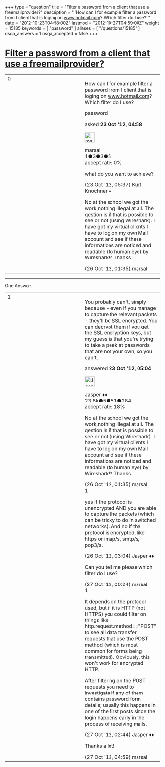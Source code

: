 +++
type = "question"
title = "Filter a password from a client that use a freemailprovider?"
description = '''How can I for example filter a password from I client that is loging on www.hotmail.com? Which filter do I use?'''
date = "2012-10-23T04:58:00Z"
lastmod = "2012-10-27T04:59:00Z"
weight = 15185
keywords = [ "password" ]
aliases = [ "/questions/15185" ]
osqa_answers = 1
osqa_accepted = false
+++

<div class="headNormal">

# [Filter a password from a client that use a freemailprovider?](/questions/15185/filter-a-password-from-a-client-that-use-a-freemailprovider)

</div>

<div id="main-body">

<div id="askform">

<table id="question-table" style="width:100%;"><colgroup><col style="width: 50%" /><col style="width: 50%" /></colgroup><tbody><tr class="odd"><td style="width: 30px; vertical-align: top"><div class="vote-buttons"><span id="post-15185-upvote" class="ajax-command post-vote up" rel="nofollow" title="I like this post (click again to cancel)"> </span><div id="post-15185-score" class="post-score" title="current number of votes">0</div><span id="post-15185-downvote" class="ajax-command post-vote down" rel="nofollow" title="I dont like this post (click again to cancel)"> </span> <span id="favorite-mark" class="ajax-command favorite-mark" rel="nofollow" title="mark/unmark this question as favorite (click again to cancel)"> </span><div id="favorite-count" class="favorite-count"></div></div></td><td><div id="item-right"><div class="question-body"><p>How can I for example filter a password from I client that is loging on <a href="http://www.hotmail.com">www.hotmail.com</a>? Which filter do I use?</p></div><div id="question-tags" class="tags-container tags"><span class="post-tag tag-link-password" rel="tag" title="see questions tagged &#39;password&#39;">password</span></div><div id="question-controls" class="post-controls"></div><div class="post-update-info-container"><div class="post-update-info post-update-info-user"><p>asked <strong>23 Oct '12, 04:58</strong></p><img src="https://secure.gravatar.com/avatar/138aa869c0284e18802057d83c031754?s=32&amp;d=identicon&amp;r=g" class="gravatar" width="32" height="32" alt="marsal&#39;s gravatar image" /><p><span>marsal</span><br />
<span class="score" title="1 reputation points">1</span><span title="3 badges"><span class="badge1">●</span><span class="badgecount">3</span></span><span title="3 badges"><span class="silver">●</span><span class="badgecount">3</span></span><span title="5 badges"><span class="bronze">●</span><span class="badgecount">5</span></span><br />
<span class="accept_rate" title="Rate of the user&#39;s accepted answers">accept rate:</span> <span title="marsal has no accepted answers">0%</span></p></div></div><div id="comments-container-15185" class="comments-container"><span id="15188"></span><div id="comment-15188" class="comment"><div id="post-15188-score" class="comment-score"></div><div class="comment-text"><p>what do you want to achieve?</p></div><div id="comment-15188-info" class="comment-info"><span class="comment-age">(23 Oct '12, 05:37)</span> <span class="comment-user userinfo">Kurt Knochner ♦</span></div></div><span id="15288"></span><div id="comment-15288" class="comment"><div id="post-15288-score" class="comment-score"></div><div class="comment-text"><p>No at the school we got the work,nothing illegal at all. The qestion is if that is possible to see or not (using Wireshark). I have got my virtual clients I have to log on my own Mail account and see if these informations are noticed and readable (to human eye) by Wireshark!? Thanks</p></div><div id="comment-15288-info" class="comment-info"><span class="comment-age">(26 Oct '12, 01:35)</span> <span class="comment-user userinfo">marsal</span></div></div></div><div id="comment-tools-15185" class="comment-tools"></div><div class="clear"></div><div id="comment-15185-form-container" class="comment-form-container"></div><div class="clear"></div></div></td></tr></tbody></table>

------------------------------------------------------------------------

<div class="tabBar">

<span id="sort-top"></span>

<div class="headQuestions">

One Answer:

</div>

</div>

<span id="15186"></span>

<div id="answer-container-15186" class="answer">

<table style="width:100%;"><colgroup><col style="width: 50%" /><col style="width: 50%" /></colgroup><tbody><tr class="odd"><td style="width: 30px; vertical-align: top"><div class="vote-buttons"><span id="post-15186-upvote" class="ajax-command post-vote up" rel="nofollow" title="I like this post (click again to cancel)"> </span><div id="post-15186-score" class="post-score" title="current number of votes">1</div><span id="post-15186-downvote" class="ajax-command post-vote down" rel="nofollow" title="I dont like this post (click again to cancel)"> </span></div></td><td><div class="item-right"><div class="answer-body"><p>You probably can't, simply because - even if you manage to capture the relevant packets - they'll be SSL encrypted. You can decrypt them if you get the SSL encryption keys, but my guess is that you're trying to take a peek at passwords that are not your own, so you can't.</p></div><div class="answer-controls post-controls"></div><div class="post-update-info-container"><div class="post-update-info post-update-info-user"><p>answered <strong>23 Oct '12, 05:04</strong></p><img src="https://secure.gravatar.com/avatar/c578ba2967741f25aebd6afef702f432?s=32&amp;d=identicon&amp;r=g" class="gravatar" width="32" height="32" alt="Jasper&#39;s gravatar image" /><p><span>Jasper ♦♦</span><br />
<span class="score" title="23806 reputation points"><span>23.8k</span></span><span title="5 badges"><span class="badge1">●</span><span class="badgecount">5</span></span><span title="51 badges"><span class="silver">●</span><span class="badgecount">51</span></span><span title="284 badges"><span class="bronze">●</span><span class="badgecount">284</span></span><br />
<span class="accept_rate" title="Rate of the user&#39;s accepted answers">accept rate:</span> <span title="Jasper has 263 accepted answers">18%</span></p></div></div><div id="comments-container-15186" class="comments-container"><span id="15289"></span><div id="comment-15289" class="comment"><div id="post-15289-score" class="comment-score"></div><div class="comment-text"><p>No at the school we got the work,nothing illegal at all. The qestion is if that is possible to see or not (using Wireshark). I have got my virtual clients I have to log on my own Mail account and see if these informations are noticed and readable (to human eye) by Wireshark!? Thanks</p></div><div id="comment-15289-info" class="comment-info"><span class="comment-age">(26 Oct '12, 01:35)</span> <span class="comment-user userinfo">marsal</span></div></div><span id="15290"></span><div id="comment-15290" class="comment"><div id="post-15290-score" class="comment-score">1</div><div class="comment-text"><p>yes if the protocol is unencrypted AND you are able to capture the packets (which can be tricky to do in switched networks). And no if the protocol is encrypted, like https or imap/s, smtp/s, pop3/s.</p></div><div id="comment-15290-info" class="comment-info"><span class="comment-age">(26 Oct '12, 03:04)</span> <span class="comment-user userinfo">Jasper ♦♦</span></div></div><span id="15306"></span><div id="comment-15306" class="comment"><div id="post-15306-score" class="comment-score"></div><div class="comment-text"><p>Can you tell me please which filter do I use?</p></div><div id="comment-15306-info" class="comment-info"><span class="comment-age">(27 Oct '12, 00:24)</span> <span class="comment-user userinfo">marsal</span></div></div><span id="15310"></span><div id="comment-15310" class="comment"><div id="post-15310-score" class="comment-score">1</div><div class="comment-text"><p>It depends on the protocol used, but if it is HTTP (not HTTPS) you could filter on things like http.request.method=="POST" to see all data transfer requests that use the POST method (which is most common for forms being transmitted). Obviously, this won't work for encrypted HTTP.</p><p>After filtering on the POST requests you need to investigate if any of them contains password form details; usually this happens in one of the first posts since the login happens early in the process of receiving mails.</p></div><div id="comment-15310-info" class="comment-info"><span class="comment-age">(27 Oct '12, 02:44)</span> <span class="comment-user userinfo">Jasper ♦♦</span></div></div><span id="15312"></span><div id="comment-15312" class="comment"><div id="post-15312-score" class="comment-score"></div><div class="comment-text"><p>Thanks a lot!</p></div><div id="comment-15312-info" class="comment-info"><span class="comment-age">(27 Oct '12, 04:59)</span> <span class="comment-user userinfo">marsal</span></div></div></div><div id="comment-tools-15186" class="comment-tools"></div><div class="clear"></div><div id="comment-15186-form-container" class="comment-form-container"></div><div class="clear"></div></div></td></tr></tbody></table>

</div>

<div class="paginator-container-left">

</div>

</div>

</div>

